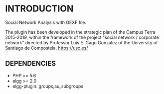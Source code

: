 INTRODUCTION
============

Social Network Analysis with GEXF file.

The plugin has been developed in the strategic plan of the Campus Terra 2015-2019, within the framework of the project "social network / corporate network" directed by Professor Luis E. Gago Gonzalez of the University of Santiago de Compostela.
https://usc.es/

DEPENDENCIES
-------------------

* PHP >= 5.6
* elgg >= 2.0
* elgg-plugin: groups,au_subgroups
